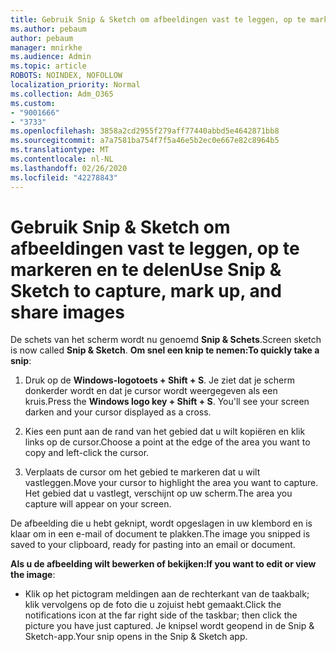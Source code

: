 ```yaml
---
title: Gebruik Snip & Sketch om afbeeldingen vast te leggen, op te markeren en te delen
ms.author: pebaum
author: pebaum
manager: mnirkhe
ms.audience: Admin
ms.topic: article
ROBOTS: NOINDEX, NOFOLLOW
localization_priority: Normal
ms.collection: Adm_O365
ms.custom:
- "9001666"
- "3733"
ms.openlocfilehash: 3858a2cd2955f279aff77440abbd5e4642871bb8
ms.sourcegitcommit: a7a7581ba754f7f5a46e5b2ec0e667e82c8964b5
ms.translationtype: MT
ms.contentlocale: nl-NL
ms.lasthandoff: 02/26/2020
ms.locfileid: "42278843"
---
```

# <a name="use-snip--sketch-to-capture-mark-up-and-share-images"></a><span data-ttu-id="91e82-102">Gebruik Snip & Sketch om afbeeldingen vast te leggen, op te markeren en te delen</span><span class="sxs-lookup"><span data-stu-id="91e82-102">Use Snip & Sketch to capture, mark up, and share images</span></span>

<span data-ttu-id="91e82-103">De schets van het scherm wordt nu genoemd **Snip & Schets**.</span><span class="sxs-lookup"><span data-stu-id="91e82-103">Screen sketch is now called **Snip & Sketch**.</span></span> <span data-ttu-id="91e82-104">**Om snel een knip te nemen:**</span><span class="sxs-lookup"><span data-stu-id="91e82-104">**To quickly take a snip**:</span></span>

1. <span data-ttu-id="91e82-105">Druk op de **Windows-logotoets + Shift + S**. Je ziet dat je scherm donkerder wordt en dat je cursor wordt weergegeven als een kruis.</span><span class="sxs-lookup"><span data-stu-id="91e82-105">Press the **Windows logo key + Shift + S**. You'll see your screen darken and your cursor displayed as a cross.</span></span> 

2. <span data-ttu-id="91e82-106">Kies een punt aan de rand van het gebied dat u wilt kopiëren en klik links op de cursor.</span><span class="sxs-lookup"><span data-stu-id="91e82-106">Choose a point at the edge of the area you want to copy and left-click the cursor.</span></span> 

3. <span data-ttu-id="91e82-107">Verplaats de cursor om het gebied te markeren dat u wilt vastleggen.</span><span class="sxs-lookup"><span data-stu-id="91e82-107">Move your cursor to highlight the area you want to capture.</span></span> <span data-ttu-id="91e82-108">Het gebied dat u vastlegt, verschijnt op uw scherm.</span><span class="sxs-lookup"><span data-stu-id="91e82-108">The area you capture will appear on your screen.</span></span>

<span data-ttu-id="91e82-109">De afbeelding die u hebt geknipt, wordt opgeslagen in uw klembord en is klaar om in een e-mail of document te plakken.</span><span class="sxs-lookup"><span data-stu-id="91e82-109">The image you snipped is saved to your clipboard, ready for pasting into an email or document.</span></span> 

<span data-ttu-id="91e82-110">**Als u de afbeelding wilt bewerken of bekijken:**</span><span class="sxs-lookup"><span data-stu-id="91e82-110">**If you want to edit or view the image**:</span></span> 

- <span data-ttu-id="91e82-111">Klik op het pictogram meldingen aan de rechterkant van de taakbalk; klik vervolgens op de foto die u zojuist hebt gemaakt.</span><span class="sxs-lookup"><span data-stu-id="91e82-111">Click the notifications icon at the far right side of the taskbar; then click the picture you have just captured.</span></span> <span data-ttu-id="91e82-112">Je knipsel wordt geopend in de Snip & Sketch-app.</span><span class="sxs-lookup"><span data-stu-id="91e82-112">Your snip opens in the Snip & Sketch app.</span></span>
